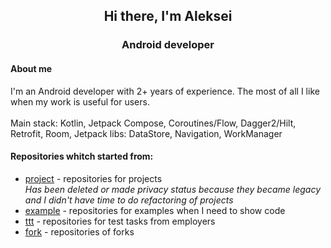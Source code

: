 <h2 align = "center">Hi there, I'm Aleksei</h2>
</hr>
<h3 align = "center">Android developer</h2>

<h4>About me</h4>
<div>I'm an Android developer with 2+ years of experience. The most of all I like when my work is useful for users.</div>
</br>
<div>Main stack: Kotlin, Jetpack Compose, Coroutines/Flow, Dagger2/Hilt, Retrofit, Room, Jetpack libs: DataStore, Navigation, WorkManager</div>

<h4>Repositories whitch started from:</h4>
<ul>
   <li>
    <div><a href="https://github.com/MarDSoul?tab=repositories&q=project&type=&language=&sort=">project</a> - repositories for projects</div>
    <div><i>Has been deleted or made privacy status because they became legacy and I didn't have time to do refactoring of projects</i></div>
  </li>
  <li>
    <div><a href="https://github.com/MarDSoul?tab=repositories&q=example&type=&language=&sort=">example</a> - repositories for examples when I need to show code</div>
  </li>
  <li>
    <div><a href="https://github.com/MarDSoul?tab=repositories&q=ttt&type=&language=&sort=">ttt</a> - repositories for test tasks from employers</div>
  </li>
  <li>
    <div><a href="https://github.com/MarDSoul?tab=repositories&q=fork&type=&language=&sort=">fork</a> - repositories of forks</div>
  </li>
</ul>



<!--
**MarDSoul/MarDSoul** is a ✨ _special_ ✨ repository because its `README.md` (this file) appears on your GitHub profile.

Here are some ideas to get you started:

- 🔭 I’m currently working on ...
- 🌱 I’m currently learning ...
- 👯 I’m looking to collaborate on ...
- 🤔 I’m looking for help with ...
- 💬 Ask me about ...
- 📫 How to reach me: ...
- 😄 Pronouns: ...
- ⚡ Fun fact: ...
-->
